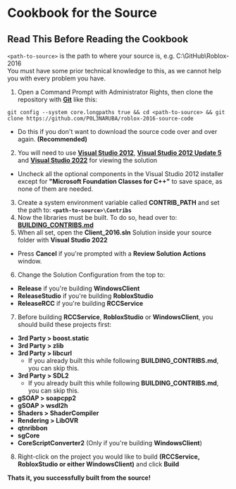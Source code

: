 # Cookbook for the Source

## Read This Before Reading the Cookbook
``<path-to-source>`` is the path to where your source is, e.g. C:\GitHub\Roblox-2016<br>
You must have some prior technical knowledge to this, as we cannot help you with every problem you have.

1. Open a Command Prompt with Administrator Rights, then clone the repository with **[Git](https://git-scm.com/)** like this:
```
git config --system core.longpaths true && cd <path-to-source> && git clone https://github.com/P0L3NARUBA/roblox-2016-source-code
```
  - Do this if you don't want to download the source code over and over again. **(Recommended)**
2. You will need to use **[Visual Studio 2012](https://drive.google.com/file/d/1XoA5Av_6OedTwGi_ebTb_XsQ7-RmEKSd/view?usp=sharing)**, **[Visual Studio 2012 Update 5](https://drive.google.com/file/d/1_rrwnITjCl-kcqEKTQWUDJgEegAcKAM6/view?usp=sharing)** and **[Visual Studio 2022](https://visualstudio.microsoft.com/tr/vs/)** for viewing the solution
  - Uncheck all the optional components in the Visual Studio 2012 installer except for **"Microsoft Foundation Classes for C++"** to save space, as none of them are needed.
3. Create a system environment variable called **CONTRIB_PATH** and set the path to: **`<path-to-source>\Contribs`**
4. Now the libraries must be built. To do so, head over to: **[BUILDING_CONTRIBS.md](/BUILDING_CONTRIBS.md)**
5. When all set, open the **Client_2016.sln** Solution inside your source folder with **Visual Studio 2022**
  - Press **Cancel** if you're prompted with a **Review Solution Actions** window.
6. Change the Solution Configuration from the top to:
  - **Release** if you're building **WindowsClient**
  - **ReleaseStudio** if you're building **RobloxStudio**
  - **ReleaseRCC** if you're building **RCCService**
7. Before building **RCCService**, **RobloxStudio** or **WindowsClient**, you should build these projects first:
  - **3rd Party > boost.static**
  - **3rd Party > zlib**
  - **3rd Party > libcurl**
     - If you already built this while following **BUILDING_CONTRIBS.md**, you can skip this.
  - **3rd Party > SDL2**
     - If you already built this while following **BUILDING_CONTRIBS.md**, you can skip this.
  - **gSOAP > soapcpp2**
  - **gSOAP > wsdl2h**
  - **Shaders > ShaderCompiler**
  - **Rendering > LibOVR**
  - **qtnribbon**
  - **sgCore**
  - **CoreScriptConverter2** (Only if you're building **WindowsClient**)
8. Right-click on the project you would like to build **(RCCService, RobloxStudio or either WindowsClient)** and click **Build**

**Thats it, you successfully built from the source!**